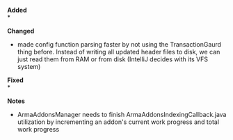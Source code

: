 **Added**  
*

**Changed**  
* made config function parsing faster by not using the TransactionGaurd thing before. Instead of writing all updated header
files to disk, we can just read them from RAM or from disk (IntelliJ decides with its VFS system)

**Fixed**  
* 

**Notes**
* ArmaAddonsManager needs to finish ArmaAddonsIndexingCallback.java utilization by incrementing an addon's current work progress and total work progress
